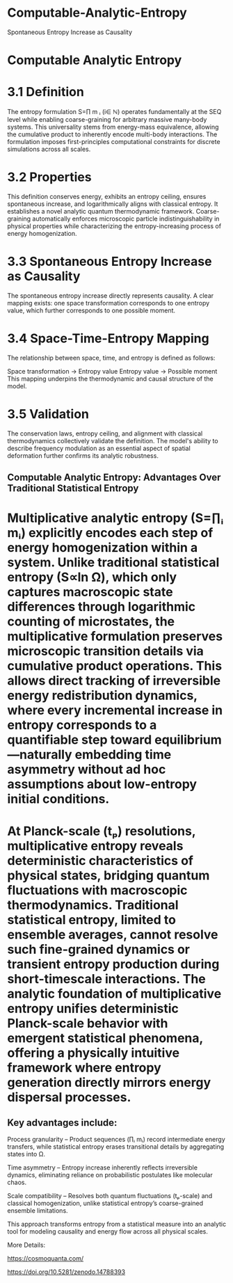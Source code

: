 # Computable-Analytic-Entropy

Spontaneous Entropy Increase as Causality

# Computable Analytic Entropy

# 3.1 Definition
The entropy formulation S=∏ m ᵢ (i∈ ℕ) operates fundamentally at the SEQ level while enabling coarse-graining for arbitrary massive many-body systems. This universality stems from energy-mass equivalence, allowing the cumulative product to inherently encode multi-body interactions. The formulation imposes first-principles computational constraints for discrete simulations across all scales.

# 3.2 Properties
This definition conserves energy, exhibits an entropy ceiling, ensures spontaneous increase, and logarithmically aligns with classical entropy. It establishes a novel analytic quantum thermodynamic framework. Coarse-graining automatically enforces microscopic particle indistinguishability in physical properties while characterizing the entropy-increasing process of energy homogenization.

# 3.3 Spontaneous Entropy Increase as Causality
The spontaneous entropy increase directly represents causality. A clear mapping exists: one space transformation corresponds to one entropy value, which further corresponds to one possible moment.

# 3.4 Space-Time-Entropy Mapping
The relationship between space, time, and entropy is defined as follows:

Space transformation → Entropy value
Entropy value → Possible moment
This mapping underpins the thermodynamic and causal structure of the model.

# 3.5 Validation
The conservation laws, entropy ceiling, and alignment with classical thermodynamics collectively validate the definition. The model's ability to describe frequency modulation as an essential aspect of spatial deformation further confirms its analytic robustness.

## Computable Analytic Entropy: Advantages Over Traditional Statistical Entropy

# Multiplicative analytic entropy (S=∏ᵢ mᵢ) explicitly encodes each step of energy homogenization within a system. Unlike traditional statistical entropy (S∝ln Ω), which only captures macroscopic state differences through logarithmic counting of microstates, the multiplicative formulation preserves microscopic transition details via cumulative product operations. This allows direct tracking of irreversible energy redistribution dynamics, where every incremental increase in entropy corresponds to a quantifiable step toward equilibrium—naturally embedding time asymmetry without ad hoc assumptions about low-entropy initial conditions.

# At Planck-scale (tₚ) resolutions, multiplicative entropy reveals deterministic characteristics of physical states, bridging quantum fluctuations with macroscopic thermodynamics. Traditional statistical entropy, limited to ensemble averages, cannot resolve such fine-grained dynamics or transient entropy production during short-timescale interactions. The analytic foundation of multiplicative entropy unifies deterministic Planck-scale behavior with emergent statistical phenomena, offering a physically intuitive framework where entropy generation directly mirrors energy dispersal processes.

## Key advantages include:

Process granularity – Product sequences (∏ᵢ mᵢ) record intermediate energy transfers, while statistical entropy erases transitional details by aggregating states into Ω.

Time asymmetry – Entropy increase inherently reflects irreversible dynamics, eliminating reliance on probabilistic postulates like molecular chaos.

Scale compatibility – Resolves both quantum fluctuations (tₚ-scale) and classical homogenization, unlike statistical entropy’s coarse-grained ensemble limitations.

This approach transforms entropy from a statistical measure into an analytic tool for modeling causality and energy flow across all physical scales.

More Details: 

https://cosmoquanta.com/

https://doi.org/10.5281/zenodo.14788393

